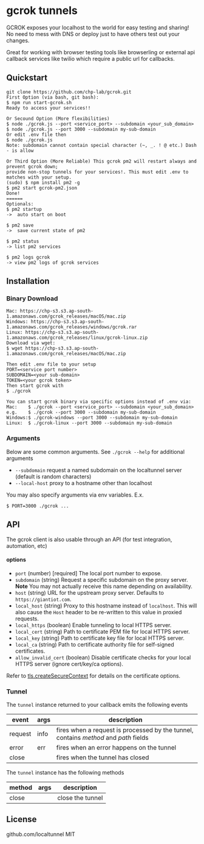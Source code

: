 # gcrok tunnels

GCROK exposes your localhost to the world for easy testing and sharing! No need to mess with DNS or deploy just to have others test out your changes.

Great for working with browser testing tools like browserling or external api callback services like twilio which require a public url for callbacks.

## Quickstart

```
git clone https://github.com/chp-lab/gcrok.git
First Option (via bash, git bash):
$ npm run start-gcrok.sh
Ready to access your services!!

Or Secound Option (More flexibilities)
$ node ./gcrok.js --port <service_port> --subdomain <your_sub_domain>
$ node ./gcrok.js --port 3000 --subdomain my-sub-domain
Or edit .env file then
$ node ./gcrok.js
Note: subdomain cannot contain special character (~, _. ! @ etc.) Dash - is allow

Or Third Option (More Reliable) This gcrok pm2 will restart always and prevent gcrok down; 
provide non-stop tunnels for your services!. This must edit .env to matches with your setup.
(sudo) $ npm install pm2 -g
$ pm2 start gcrok-pm2.json
Done!
======
Optionals:
$ pm2 startup 
->  auto start on boot

$ pm2 save    
->  save current state of pm2        

$ pm2 status  
-> list pm2 services

$ pm2 logs gcrok  
-> view pm2 logs of gcrok services
```

## Installation

### Binary Download

```
Mac: https://chp-s3.s3.ap-south-1.amazonaws.com/gcrok_releases/macOS/mac.zip
Windows: https://chp-s3.s3.ap-south-1.amazonaws.com/gcrok_releases/windows/gcrok.rar
Linux: https://chp-s3.s3.ap-south-1.amazonaws.com/gcrok_releases/linux/gcrok-linux.zip
Download via wget: 
$ wget https://chp-s3.s3.ap-south-1.amazonaws.com/gcrok_releases/macOS/mac.zip
```

```
Then edit .env file to your setup
PORT=<service port number>
SUBDOMAIN=<your sub-domain>
TOKEN=<your gcrok token>
Then start gcrok with
$ ./gcrok

You can start gcrok binary via specific options instead of .env via:
Mac:    $ ./gcrok --port <service_port> --subdomain <your_sub_domain>
e.g.    $ ./gcrok --port 3000 --subdomain my-sub-domain
Windows:$ ./gcrok-windows --port 3000 --subdomain my-sub-domain
Linux:  $ ./gcrok-linux --port 3000 --subdomain my-sub-domain
```

### Arguments

Below are some common arguments. See `./gcrok --help` for additional arguments

- `--subdomain` request a named subdomain on the localtunnel server (default is random characters)
- `--local-host` proxy to a hostname other than localhost

You may also specify arguments via env variables. E.x.

```
$ PORT=3000 ./gcrok ...
```

## API

The gcrok client is also usable through an API (for test integration, automation, etc)

#### options

- `port` (number) [required] The local port number to expose.
- `subdomain` (string) Request a specific subdomain on the proxy server. **Note** You may not actually receive this name depending on availability.
- `host` (string) URL for the upstream proxy server. Defaults to `https://giantiot.com`.
- `local_host` (string) Proxy to this hostname instead of `localhost`. This will also cause the `Host` header to be re-written to this value in proxied requests.
- `local_https` (boolean) Enable tunneling to local HTTPS server.
- `local_cert` (string) Path to certificate PEM file for local HTTPS server.
- `local_key` (string) Path to certificate key file for local HTTPS server.
- `local_ca` (string) Path to certificate authority file for self-signed certificates.
- `allow_invalid_cert` (boolean) Disable certificate checks for your local HTTPS server (ignore cert/key/ca options).

Refer to [tls.createSecureContext](https://nodejs.org/api/tls.html#tls_tls_createsecurecontext_options) for details on the certificate options.

### Tunnel

The `tunnel` instance returned to your callback emits the following events

| event   | args | description                                                                          |
| ------- | ---- | ------------------------------------------------------------------------------------ |
| request | info | fires when a request is processed by the tunnel, contains _method_ and _path_ fields |
| error   | err  | fires when an error happens on the tunnel                                            |
| close   |      | fires when the tunnel has closed                                                     |

The `tunnel` instance has the following methods

| method | args | description      |
| ------ | ---- | ---------------- |
| close  |      | close the tunnel |

## License
github.com/localtunnel
MIT
